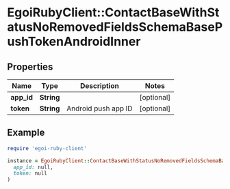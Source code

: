 # EgoiRubyClient::ContactBaseWithStatusNoRemovedFieldsSchemaBasePushTokenAndroidInner

## Properties

| Name | Type | Description | Notes |
| ---- | ---- | ----------- | ----- |
| **app_id** | **String** |  | [optional] |
| **token** | **String** | Android push app ID | [optional] |

## Example

```ruby
require 'egoi-ruby-client'

instance = EgoiRubyClient::ContactBaseWithStatusNoRemovedFieldsSchemaBasePushTokenAndroidInner.new(
  app_id: null,
  token: null
)
```

